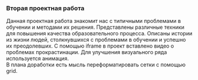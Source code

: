 ### Вторая проектная работа  
Данная проектная работа знакомит нас с типичными проблемами в обучении и методами их решения. Представлены различные техники для повышения качества образовательного процесса. Описаны истории из жизни людей, столкнувшихся с проблемами в обучении и успешно их преодолевших. С помощью iframe в проект вставлено видео о проблемах прокрастинации. Для улучшения визуального ряда используется анимация.  
В плана доработки есть мысль переформатировать сетки с помощью grid.

